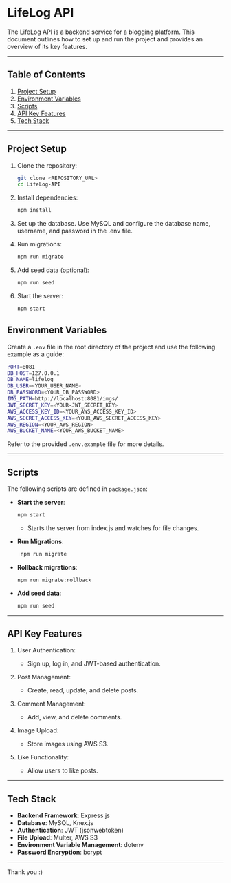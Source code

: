 # LifeLog API

The LifeLog API is a backend service for a blogging platform. This document outlines how to set up and run the project and provides an overview of its key features.

---

## Table of Contents
1. [Project Setup](#project-setup)
2. [Environment Variables](#environment-variables)
3. [Scripts](#scripts)
4. [API Key Features](#api-key-features)
5. [Tech Stack](#tech-stack)

---

## Project Setup

1. Clone the repository:
   ```bash
   git clone <REPOSITORY_URL>
   cd LifeLog-API
   ```
   
2. Install dependencies:
   ```bash
   npm install
   ```

3. Set up the database. Use MySQL and configure the database name, username, and password in the .env file.

4. Run migrations:
   ```bash
   npm run migrate
   ```

5. Add seed data (optional):
   ```bash
   npm run seed
   ```

6. Start the server:
   ```bash
   npm start
   ```

## Environment Variables
Create a `.env` file in the root directory of the project and use the following example as a guide:

   ```bash
   PORT=8081
   DB_HOST=127.0.0.1
   DB_NAME=lifelog
   DB_USER=<YOUR_USER_NAME>
   DB_PASSWORD=<YOUR_DB_PASSWORD>
   IMG_PATH=http://localhost:8081/imgs/
   JWT_SECRET_KEY=<YOUR-JWT_SECRET_KEY>
   AWS_ACCESS_KEY_ID=<YOUR_AWS_ACCESS_KEY_ID>
   AWS_SECRET_ACCESS_KEY=<YOUR_AWS_SECRET_ACCESS_KEY>
   AWS_REGION=<YOUR_AWS_REGION>
   AWS_BUCKET_NAME=<YOUR_AWS_BUCKET_NAME>
   ```

Refer to the provided `.env.example` file for more details.

---

## Scripts

The following scripts are defined in `package.json`:

- **Start the server**:

    ```bash
    npm start
    ```
    
   - Starts the server from index.js and watches for file changes.

-  **Run Migrations**:
  

     ```bash
      npm run migrate
    ```

- **Rollback migrations**:

    ```bash
   npm run migrate:rollback
    ```
   
- **Add seed data**:
  
    ```bash
    npm run seed 
    ```

---

## API Key Features

1. User Authentication:   
   - Sign up, log in, and JWT-based authentication.

2. Post Management:
   - Create, read, update, and delete posts.

3. Comment Management:   
   - Add, view, and delete comments.

4. Image Upload:
   - Store images using AWS S3.

5. Like Functionality:
   - Allow users to like posts.

---

## Tech Stack

- **Backend Framework**: Express.js
- **Database**: MySQL, Knex.js
- **Authentication**: JWT (jsonwebtoken)
- **File Upload**: Multer, AWS S3
- **Environment Variable Management**: dotenv
- **Password Encryption**: bcrypt

---

Thank you :)
